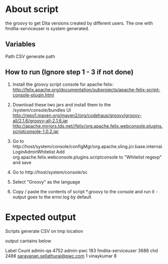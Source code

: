 # About script

the groovy to get Dita versions created by different users. The one with fmdita-serviceuser is system generated.

## Variables

Path 
CSV generate path


## How to run (Ignore step 1 - 3 if not done)

1. Install the groovy script console for apache felix: http://felix.apache.org/documentation/subprojects/apache-felix-script-console-plugin.html

2. Download these two jars and install them to the /system/console/bundles UI 	        http://repo1.maven.org/maven2/org/codehaus/groovy/groovy-all/2.1.6/groovy-all-2.1.6.jar http://apache.mirrors.tds.net//felix/org.apache.felix.webconsole.plugins.scriptconsole-1.0.2.jar

3. Go to http://host/system/console/configMgr/org.apache.sling.jcr.base.internal.LoginAdminWhitelist
   Add org.apache.felix.webconsole.plugins.scriptconsole to "Whitelist regexp" and save

4. Go to http://host/system/console/sc

5. Select "Groovy" as the language

6. Copy / paste the contents of script *.groovy to the console and run it - output goes to the error.log by default

# Expected output 

Scripts generate CSV on tmp location 

output cantains below

Label	Count
admin-qa	4752
admin-pwc	183
fmdita-serviceuser	3688
chd	2488
saravanan.sellathurai@pwc.com	1
vinaykumar	8
